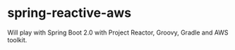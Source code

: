 # spring-reactive-aws
Will play with Spring Boot 2.0 with Project Reactor, Groovy, Gradle and AWS toolkit.
